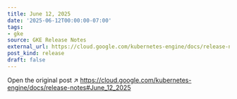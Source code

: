 ```yaml
---
title: June 12, 2025
date: '2025-06-12T00:00:00-07:00'
tags:
- gke
source: GKE Release Notes
external_url: https://cloud.google.com/kubernetes-engine/docs/release-notes#June_12_2025
post_kind: release
draft: false
---
```

Open the original post ↗ https://cloud.google.com/kubernetes-engine/docs/release-notes#June_12_2025
